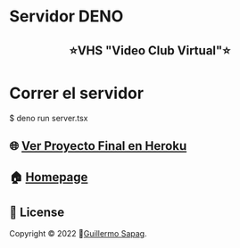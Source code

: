 # Servidor DENO
<h2 align="center">⭐️VHS "Video Club Virtual"⭐️</h2>

# Correr el servidor
$ deno run server.tsx

## 🌐 [Ver Proyecto Final en Heroku](https://guillesapag.herokuapp.com/login)

## 🏠 [Homepage](https://github.com/Guillesap)

## 📝 License

Copyright © 2022 👤[Guillermo Sapag](https://vhsvideoclub.netlify.app/).
